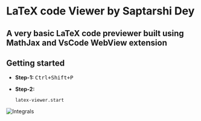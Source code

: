 # LaTeX code Viewer by Saptarshi Dey

## A very basic LaTeX code previewer built using MathJax and VsCode WebView extension
## Getting started
- **Step-1:** <kbd>Ctrl+Shift+P</kbd>
- **Step-2:**

      latex-viewer.start
![Integrals](https://github.com/DarkMortal/DarkMortal/assets/67017303/ec7fdb17-0f0b-4a5a-be29-8718261a0885)
